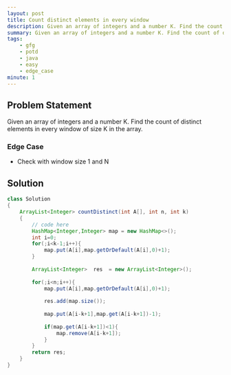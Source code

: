 ```yaml
---
layout: post
title: Count distinct elements in every window
description: Given an array of integers and a number K. Find the count of distinct elements in every window of size K in the array.
summary: Given an array of integers and a number K. Find the count of distinct elements in every window of size K in the array.
tags:
    - gfg
    - potd
    - java
    - easy
    - edge_case
minute: 1
---
```


## Problem Statement
Given an array of integers and a number K. Find the count of distinct elements in every window of size K in the array.


### Edge Case
- Check with window size 1 and N


## Solution
```java
class Solution
{
    ArrayList<Integer> countDistinct(int A[], int n, int k)
    {
        // code here 
        HashMap<Integer,Integer> map = new HashMap<>();
        int i=0;
        for(;i<k-1;i++){
            map.put(A[i],map.getOrDefault(A[i],0)+1);
        }
        
        ArrayList<Integer>  res  = new ArrayList<Integer>();
        
        for(;i<n;i++){
            map.put(A[i],map.getOrDefault(A[i],0)+1);
            
            res.add(map.size());
            
            map.put(A[i-k+1],map.get(A[i-k+1])-1);
            
            if(map.get(A[i-k+1])<1){
                map.remove(A[i-k+1]);
            }
        }
        return res;
    }
}

```
